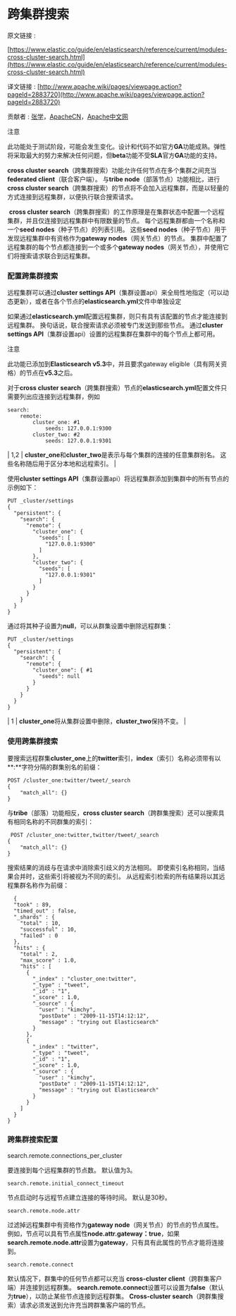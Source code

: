# 跨集群搜索

原文链接 :

[https://www.elastic.co/guide/en/elasticsearch/reference/current/modules-cross-cluster-search.html](https://www.elastic.co/guide/en/elasticsearch/reference/current/modules-cross-cluster-search.html)

译文链接 : [http://www.apache.wiki/pages/viewpage.action?pageId=2883720](http://www.apache.wiki/pages/viewpage.action?pageId=2883720)

贡献者 : [张学](/display/~zhangxue)，[ApacheCN](/display/~apachecn)，[Apache中文网](/display/~apachechina)

注意

此功能处于测试阶段，可能会发生变化。设计和代码不如官方**GA**功能成熟。弹性将采取最大的努力来解决任何问题，但**beta**功能不受**SLA**官方**GA**功能的支持。

**cross cluster search**（跨集群搜索）功能允许任何节点在多个集群之间充当**federated client**（联合客户端）。 与**tribe node**（部落节点）功能相比，进行**cross cluster search**（跨集群搜索）的节点将不会加入远程集群，而是以轻量的方式连接到远程集群，以便执行联合搜索请求。

 **cross cluster search**（跨集群搜索）的工作原理是在集群状态中配置一个远程集群，并且仅连接到远程集群中有限数量的节点。 每个远程集群都由一个名称和一个**seed nodes**（种子节点）的列表引用。 这些**seed nodes**（种子节点）用于发现远程集群中有资格作为**gateway nodes**（网关节点）的节点。 集群中配置了远程集群的每个节点都连接到一个或多个**gateway nodes**（网关节点），并使用它们将搜索请求联合到远程集群。

### 配置跨集群搜索

远程集群可以通过**cluster settings API**（集群设置api）来全局性地指定（可以动态更新），或者在各个节点的**elasticsearch.yml**文件中单独设定

如果通过**elasticsearch.yml**配置远程集群，则只有具有该配置的节点才能连接到远程集群。 换句话说，联合搜索请求必须被专门发送到那些节点。 通过**cluster settings API**（集群设置api）设置的远程集群在集群中的每个节点上都可用。

注意

此功能已添加到**Elasticsearch v5.3**中，并且要求gateway eligible（具有网关资格）的节点在**v5.3**之后。

对于**cross cluster search**（跨集群搜索）节点的**elasticsearch.yml**配置文件只需要列出应连接到远程集群，例如

```
search:
    remote:
        cluster_one: #1
            seeds: 127.0.0.1:9300
        cluster_two: #2
            seeds: 127.0.0.1:9301
```

| 1,2 | **cluster_one**和**cluster_two**是表示与每个集群的连接的任意集群别名。 这些名称随后用于区分本地和远程索引。 |

使用**cluster settings API**（集群设置api）将远程集群添加到集群中的所有节点的示例如下：

```
PUT _cluster/settings
{
  "persistent": {
    "search": {
      "remote": {
        "cluster_one": {
          "seeds": [
            "127.0.0.1:9300"
          ]
        },
        "cluster_two": {
          "seeds": [
            "127.0.0.1:9301"
          ]
        }
      }
    }
  }
}
```

通过将其种子设置为**null**，可以从群集设置中删除远程群集：

```
PUT _cluster/settings
{
  "persistent": {
    "search": {
      "remote": {
        "cluster_one": { #1
          "seeds": null 
        }
      }
    }
  }
}
```

| 1 | **cluster_one**将从集群设置中删除，**cluster_two**保持不变。 |

### 使用跨集群搜索

要搜索远程群集**cluster_one**上的**twitter**索引，**index**（索引）名称必须带有以**:**字符分隔的群集别名的前缀：

```
POST /cluster_one:twitter/tweet/_search
{
    "match_all": {}
}
```

与**tribe**（部落）功能相反，**cross cluster search**（跨群集搜索）还可以搜索具有相同名称的不同群集的索引：

```
 POST /cluster_one:twitter,twitter/tweet/_search
{
    "match_all": {}
}
```

搜索结果的消歧与在请求中消除索引歧义的方法相同。 即使索引名称相同，当结果合并时，这些索引将被视为不同的索引。 从远程索引检索的所有结果将以其远程集群名称作为前缀：

```
  {
  "took" : 89,
  "timed_out" : false,
  "_shards" : {
    "total" : 10,
    "successful" : 10,
    "failed" : 0
  },
  "hits" : {
    "total" : 2,
    "max_score" : 1.0,
    "hits" : [
      {
        "_index" : "cluster_one:twitter",
        "_type" : "tweet",
        "_id" : "1",
        "_score" : 1.0,
        "_source" : {
          "user" : "kimchy",
          "postDate" : "2009-11-15T14:12:12",
          "message" : "trying out Elasticsearch"
        }
      },
      {
        "_index" : "twitter",
        "_type" : "tweet",
        "_id" : "1",
        "_score" : 1.0,
        "_source" : {
          "user" : "kimchy",
          "postDate" : "2009-11-15T14:12:12",
          "message" : "trying out Elasticsearch"
        }
      }
    ]
  }
}
```

### 跨集群搜索配置

search.remote.connections_per_cluster

要连接到每个远程集群的节点数。 默认值为3。 

`search.remote.initial_connect_timeout`

节点启动时与远程节点建立连接的等待时间。 默认是30秒。 

`search.remote.node.attr`

过滤掉远程集群中有资格作为**gateway node**（网关节点）的节点的节点属性。 例如，节点可以具有节点属性**node.attr.gateway：true**，如果**search.remote.node.attr**设置为**gateway**，只有具有此属性的节点才能将连接到。 

`search.remote.connect`

默认情况下，群集中的任何节点都可以充当 **cross-cluster client**（跨群集客户端）并连接到远程群集。 **search.remote.connect**设置可以设置为**false**（默认为**true**），以防止某些节点连接到远程群集。 **Cross-cluster search**（跨群集搜索）请求必须发送到允许充当跨群集客户端的节点。
